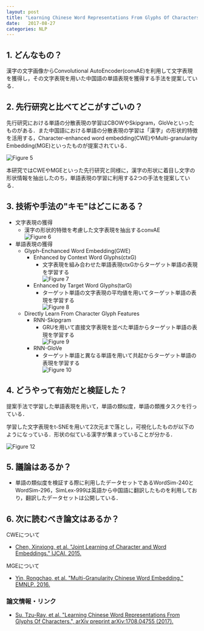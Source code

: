 ```yaml
---
layout: post
title: "Learning Chinese Word Representations From Glyphs Of Characters"
date:   2017-08-27
categories: NLP
---
```


## 1. どんなもの？

漢字の文字画像からConvolutional AutoEncoder(convAE)を利用して文字表現を獲得し，その文字表現を用いた中国語の単語表現を獲得する手法を提案している．

## 2. 先行研究と比べてどこがすごいの？

先行研究における単語の分散表現の学習はCBOWやSkipgram，GloVeといったものがある．また中国語における単語の分散表現の学習は「漢字」の形状的特徴を活用する，Character-enhanced word embedding(CWE)やMulti-granularity Embedding(MGE)といったものが提案されている．

![Figure 5](https://raw.githubusercontent.com/shunk031/paper-survey/master/images/NLP/Learning_Chinese_Word_Representations_From_Glyphs_Of_Characters/figure5.png)

本研究ではCWEやMGEといった先行研究と同様に，漢字の形状に着目し文字の形状情報を抽出したのち，単語表現の学習に利用する2つの手法を提案している．

## 3. 技術や手法の"キモ"はどこにある？

* 文字表現の獲得
  * 漢字の形状的特徴を考慮した文字表現を抽出するconvAE  
	![Figure 6](https://raw.githubusercontent.com/shunk031/paper-survey/master/images/NLP/Learning_Chinese_Word_Representations_From_Glyphs_Of_Characters/figure6.png)
* 単語表現の獲得
  * Glyph-Enchanced Word Embedding(GWE)
	* Enhanced by Context Word Glyphs(ctxG)
	  * 文字表現を組み合わせた単語表現ctxGからターゲット単語の表現を学習する  
	  ![Figure 7](https://raw.githubusercontent.com/shunk031/paper-survey/master/images/NLP/Learning_Chinese_Word_Representations_From_Glyphs_Of_Characters/figure7.png)
	* Enhanced by Target Word Glyphs(tarG)
	  * ターゲット単語の文字表現の平均値を用いてターゲット単語の表現を学習する  
	  ![Figure 8](https://raw.githubusercontent.com/shunk031/paper-survey/master/images/NLP/Learning_Chinese_Word_Representations_From_Glyphs_Of_Characters/figure8.png)
  * Directly Learn From Character Glyph Features
	* RNN-Skipgram
	  * GRUを用いて直接文字表現を並べた単語からターゲット単語の表現を学習する  
	  ![Figure 9](https://raw.githubusercontent.com/shunk031/paper-survey/master/images/NLP/Learning_Chinese_Word_Representations_From_Glyphs_Of_Characters/figure9.png)
	* RNN-GloVe
	  * ターゲット単語と異なる単語を用いて共起からターゲット単語の表現を学習する  
	  ![Figure 10](https://raw.githubusercontent.com/shunk031/paper-survey/master/images/NLP/Learning_Chinese_Word_Representations_From_Glyphs_Of_Characters/figure10.png)

## 4. どうやって有効だと検証した？

提案手法で学習した単語表現を用いて，単語の類似度，単語の類推タスクを行っている．

学習した文字表現をt-SNEを用いて2次元まで落とし，可視化したものが以下のようになっている．形状の似ている漢字が集まっていることが分かる．

![Figure 12](https://raw.githubusercontent.com/shunk031/paper-survey/master/images/NLP/Learning_Chinese_Word_Representations_From_Glyphs_Of_Characters/figure12.png)

## 5. 議論はあるか？

* 単語の類似度を検証する際に利用したデータセットであるWordSim-240とWordSim-296，SimLex-999は英語から中国語に翻訳したものを利用しており，翻訳したデータセットは公開している．

## 6. 次に読むべき論文はあるか？

CWEについて
* [Chen, Xinxiong, et al. "Joint Learning of Character and Word Embeddings." IJCAI. 2015.](http://www.aaai.org/ocs/index.php/IJCAI/IJCAI15/paper/download/11000/10834)

MGEについて
* [Yin, Rongchao, et al. "Multi-Granularity Chinese Word Embedding." EMNLP. 2016.](http://www.aclweb.org/anthology/D/D16/D16-1100.pdf)

### 論文情報・リンク

* [Su, Tzu-Ray, et al. "Learning Chinese Word Representations From Glyphs Of Characters.", arXiv preprint arXiv:1708.04755 (2017).](https://arxiv.org/abs/1708.04755)
